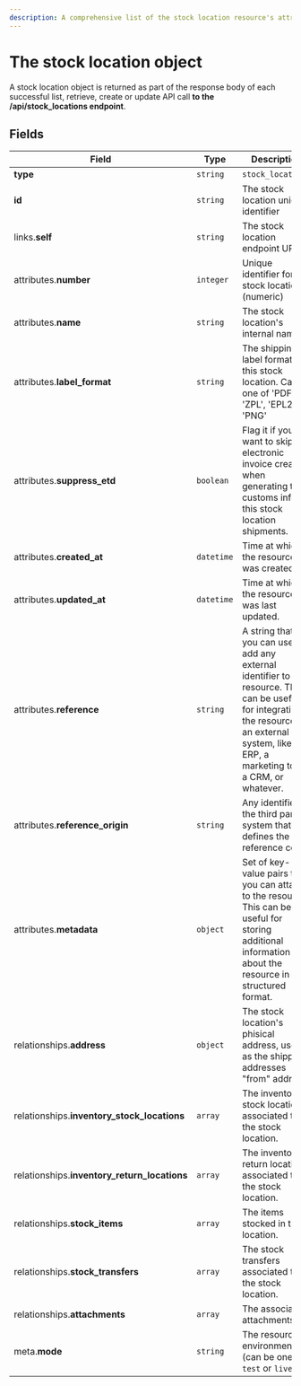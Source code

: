 ```yaml
---
description: A comprehensive list of the stock location resource's attributes and relationships.
---
```


# The stock location object

A stock location object is returned as part of the response body of each successful list, retrieve, create or update API call <b>to the /api/stock_locations endpoint</b>.

## Fields

| Field          | Type     | Description                                  |
| -------------- | -------- | -------------------------------------------- |
| **type**       | `string` | `stock_locations`                        |
| **id**         | `string` | The stock location unique identifier  |
| links.**self** | `string` | The stock location endpoint URL       |
| attributes.**number** | `integer` | Unique identifier for the stock location (numeric) |
| attributes.**name** | `string` | The stock location's internal name. |
| attributes.**label_format** | `string` | The shipping label format for this stock location. Can be one of 'PDF', 'ZPL', 'EPL2', or 'PNG' |
| attributes.**suppress_etd** | `boolean` | Flag it if you want to skip the electronic invoice creation when generating the customs info for this stock location shipments. |
| attributes.**created_at** | `datetime` | Time at which the resource was created. |
| attributes.**updated_at** | `datetime` | Time at which the resource was last updated. |
| attributes.**reference** | `string` | A string that you can use to add any external identifier to the resource. This can be useful for integrating the resource to an external system, like an ERP, a marketing tool, a CRM, or whatever. |
| attributes.**reference_origin** | `string` | Any identifier of the third party system that defines the reference code |
| attributes.**metadata** | `object` | Set of key-value pairs that you can attach to the resource. This can be useful for storing additional information about the resource in a structured format. |
| relationships.**address** | `object` | The stock location's phisical address, used as the shipping addresses "from" address. |
| relationships.**inventory_stock_locations** | `array` | The inventory stock locations associated to the stock location. |
| relationships.**inventory_return_locations** | `array` | The inventory return locations associated to the stock location. |
| relationships.**stock_items** | `array` | The items stocked in this location. |
| relationships.**stock_transfers** | `array` | The stock transfers associated to the stock location. |
| relationships.**attachments** | `array` | The associated attachments. |
| meta.**mode** | `string` | The resource environment \(can be one of `test` or `live`\) |

